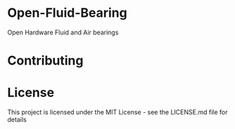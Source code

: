 # Open-Fluid-Bearing
Open Hardware Fluid and Air bearings

# Contributing

# License
This project is licensed under the MIT License - see the LICENSE.md file for details
